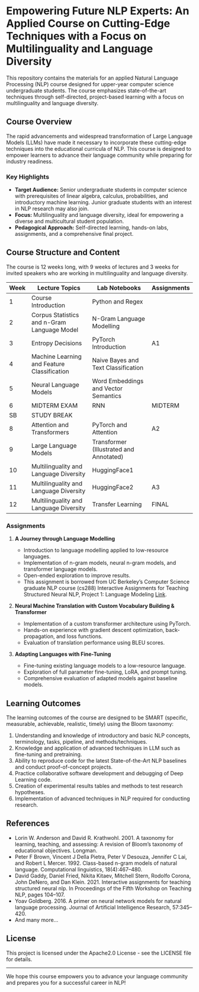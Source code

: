 # Empowering Future NLP Experts: An Applied Course on Cutting-Edge Techniques with a Focus on Multilinguality and Language Diversity

This repository contains the materials for an applied Natural Language Processing (NLP) course designed for upper-year computer science undergraduate students. The course emphasizes state-of-the-art techniques through self-directed, project-based learning with a focus on multilinguality and language diversity.

## Course Overview

The rapid advancements and widespread transformation of Large Language Models (LLMs) have made it necessary to incorporate these cutting-edge techniques into the educational curricula of NLP. This course is designed to empower learners to advance their language community while preparing for industry readiness.

### Key Highlights

- **Target Audience:** Senior undergraduate students in computer science with prerequisites of linear algebra, calculus, probabilities, and introductory machine learning. Junior graduate students with an interest in NLP research may also join.
- **Focus:** Multilinguality and language diversity, ideal for empowering a diverse and multicultural student population.
- **Pedagogical Approach:** Self-directed learning, hands-on labs, assignments, and a comprehensive final project.

## Course Structure and Content

The course is 12 weeks long, with 9 weeks of lectures and 3 weeks for invited speakers who are working in multilinguality and language diversity.

| Week | Lecture Topics | Lab Notebooks | Assignments |
| --- | --- | --- | --- |
| 1 | Course Introduction | Python and Regex | |
| 2 | Corpus Statistics and n-Gram Language Model | N-Gram Language Modelling | |
| 3 | Entropy Decisions | PyTorch Introduction | A1 |
| 4 | Machine Learning and Feature Classification | Naive Bayes and Text Classification | |
| 5 | Neural Language Models | Word Embeddings and Vector Semantics | |
| 6 | MIDTERM EXAM | RNN | MIDTERM |
| SB | STUDY BREAK | | |
| 8 | Attention and Transformers | PyTorch and Attention | A2 |
| 9 | Large Language Models | Transformer (Illustrated and Annotated) | |
| 10 | Multilinguality and Language Diversity | HuggingFace1 | |
| 11 | Multilinguality and Language Diversity | HuggingFace2 | A3 |
| 12 | Multilinguality and Language Diversity | Transfer Learning | FINAL |

### Assignments

1. **A Journey through Language Modelling**
   - Introduction to language modelling applied to low-resource languages.
   - Implementation of n-gram models, neural n-gram models, and transformer language models.
   - Open-ended exploration to improve results.
   - This assignment is borrowed from UC Berkeley’s Computer Science graduate NLP course (cs288) Interactive Assignments for Teaching Structured Neural NLP, Project 1: Language Modeling [Link](https://sites.google.com/view/nlp-assignments).

2. **Neural Machine Translation with Custom Vocabulary Building & Transformer**
   - Implementation of a custom transformer architecture using PyTorch.
   - Hands-on experience with gradient descent optimization, back-propagation, and loss functions.
   - Evaluation of translation performance using BLEU scores.

3. **Adapting Languages with Fine-Tuning**
   - Fine-tuning existing language models to a low-resource language.
   - Exploration of full parameter fine-tuning, LoRA, and prompt tuning.
   - Comprehensive evaluation of adapted models against baseline models.

## Learning Outcomes

The learning outcomes of the course are designed to be SMART (specific, measurable, achievable, realistic, timely) using the Bloom taxonomy:

1. Understanding and knowledge of introductory and basic NLP concepts, terminology, tasks, pipeline, and methods/techniques.
2. Knowledge and application of advanced techniques in LLM such as fine-tuning and pretraining.
3. Ability to reproduce code for the latest State-of-the-Art NLP baselines and conduct proof-of-concept projects.
4. Practice collaborative software development and debugging of Deep Learning code.
5. Creation of experimental results tables and methods to test research hypotheses.
6. Implementation of advanced techniques in NLP required for conducting research.

## References

- Lorin W. Anderson and David R. Krathwohl. 2001. A taxonomy for learning, teaching, and assessing: A revision of Bloom’s taxonomy of educational objectives. Longman.
- Peter F Brown, Vincent J Della Pietra, Peter V Desouza, Jennifer C Lai, and Robert L Mercer. 1992. Class-based n-gram models of natural language. Computational linguistics, 18(4):467–480.
- David Gaddy, Daniel Fried, Nikita Kitaev, Mitchell Stern, Rodolfo Corona, John DeNero, and Dan Klein. 2021. Interactive assignments for teaching structured neural nlp. In Proceedings of the Fifth Workshop on Teaching NLP, pages 104–107.
- Yoav Goldberg. 2016. A primer on neural network models for natural language processing. Journal of Artificial Intelligence Research, 57:345–420.
- And many more...

## License

This project is licensed under the Apache2.0 License - see the LICENSE file for details.

---

We hope this course empowers you to advance your language community and prepares you for a successful career in NLP!
